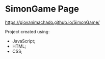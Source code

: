 # **SimonGame Page** 

https://giovanimachado.github.io/SimonGame/

Project created using:
- JavaScript;
- HTML;
- CSS;
